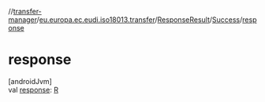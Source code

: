 //[transfer-manager](../../../../index.md)/[eu.europa.ec.eudi.iso18013.transfer](../../index.md)/[ResponseResult](../index.md)/[Success](index.md)/[response](response.md)

# response

[androidJvm]\
val [response](response.md): [R](index.md)
